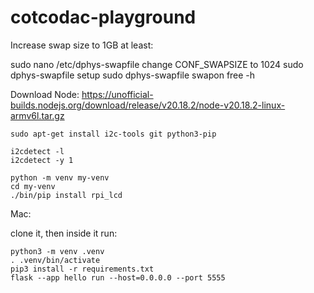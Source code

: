 # cotcodac-playground

Increase swap size to 1GB at least:

sudo nano /etc/dphys-swapfile
change CONF_SWAPSIZE to 1024
sudo dphys-swapfile setup
sudo dphys-swapfile swapon
free -h

Download Node: https://unofficial-builds.nodejs.org/download/release/v20.18.2/node-v20.18.2-linux-armv6l.tar.gz

```
sudo apt-get install i2c-tools git python3-pip

i2cdetect -l
i2cdetect -y 1

python -m venv my-venv
cd my-venv
./bin/pip install rpi_lcd
```

Mac:

clone it, then inside it run:

```
python3 -m venv .venv
. .venv/bin/activate
pip3 install -r requirements.txt
flask --app hello run --host=0.0.0.0 --port 5555
```
